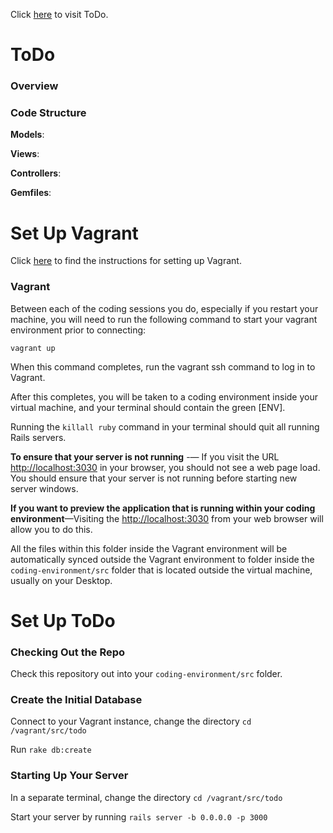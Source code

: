Click [here](https://todo-zoe-kramer.herokuapp.com/) to visit ToDo.

# ToDo

### Overview

### Code Structure

**Models**:

**Views**:

**Controllers**:

**Gemfiles**:

# Set Up Vagrant

Click [here](https://github.com/university-bootcamp/coding-environment/blob/master/windows-vagrant.md) to find the instructions for setting up Vagrant.

### Vagrant

Between each of the coding sessions you do, especially if you restart your machine, you will need to run the following command to start your vagrant environment prior to connecting:

`vagrant up`

When this command completes, run the vagrant ssh command to log in to Vagrant.

After this completes, you will be taken to a coding environment inside your virtual machine, and your terminal should contain the green [ENV].

Running the `killall ruby` command in your terminal should quit all running Rails servers.

**To ensure that your server is not running** -— If you visit the URL [http://localhost:3030](http://localhost:3030) in your browser, you should not see a web page load. You should ensure that your server is not running before starting new server windows.

**If you want to preview the application that is running within your coding environment**—Visiting the [http://localhost:3030](http://localhost:3030) from your web browser will allow you to do this.

All the files within this folder inside the Vagrant environment will be automatically synced outside the Vagrant environment to folder inside the `coding-environment/src` folder that is located outside the virtual machine, usually on your Desktop.

# Set Up ToDo

### Checking Out the Repo

Check this repository out into your `coding-environment/src` folder. 

### Create the Initial Database

Connect to your Vagrant instance, change the directory `cd /vagrant/src/todo`

Run `rake db:create`

### Starting Up Your Server

In a separate terminal, change the directory `cd /vagrant/src/todo`

Start your server by running `rails server -b 0.0.0.0 -p 3000`
